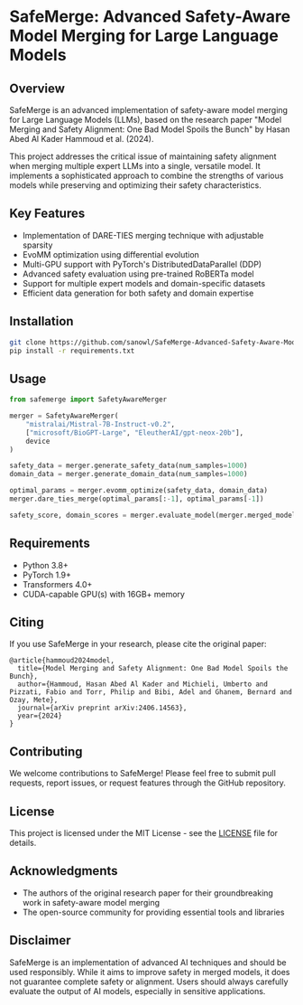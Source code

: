 


# SafeMerge: Advanced Safety-Aware Model Merging for Large Language Models

## Overview

SafeMerge is an advanced implementation of safety-aware model merging for Large Language Models (LLMs), based on the research paper "Model Merging and Safety Alignment: One Bad Model Spoils the Bunch" by Hasan Abed Al Kader Hammoud et al. (2024).

This project addresses the critical issue of maintaining safety alignment when merging multiple expert LLMs into a single, versatile model. It implements a sophisticated approach to combine the strengths of various models while preserving and optimizing their safety characteristics.

## Key Features

- Implementation of DARE-TIES merging technique with adjustable sparsity
- EvoMM optimization using differential evolution
- Multi-GPU support with PyTorch's DistributedDataParallel (DDP)
- Advanced safety evaluation using pre-trained RoBERTa model
- Support for multiple expert models and domain-specific datasets
- Efficient data generation for both safety and domain expertise

## Installation

```bash
git clone https://github.com/sanowl/SafeMerge-Advanced-Safety-Aware-Model-Merging-for-Large-Language-Models.git
pip install -r requirements.txt
```

## Usage

```python
from safemerge import SafetyAwareMerger

merger = SafetyAwareMerger(
    "mistralai/Mistral-7B-Instruct-v0.2",
    ["microsoft/BioGPT-Large", "EleutherAI/gpt-neox-20b"],
    device
)

safety_data = merger.generate_safety_data(num_samples=1000)
domain_data = merger.generate_domain_data(num_samples=1000)

optimal_params = merger.evomm_optimize(safety_data, domain_data)
merger.dare_ties_merge(optimal_params[:-1], optimal_params[-1])

safety_score, domain_scores = merger.evaluate_model(merger.merged_model, safety_data, domain_data)
```

## Requirements

- Python 3.8+
- PyTorch 1.9+
- Transformers 4.0+
- CUDA-capable GPU(s) with 16GB+ memory

## Citing

If you use SafeMerge in your research, please cite the original paper:

```
@article{hammoud2024model,
  title={Model Merging and Safety Alignment: One Bad Model Spoils the Bunch},
  author={Hammoud, Hasan Abed Al Kader and Michieli, Umberto and Pizzati, Fabio and Torr, Philip and Bibi, Adel and Ghanem, Bernard and Ozay, Mete},
  journal={arXiv preprint arXiv:2406.14563},
  year={2024}
}
```

## Contributing

We welcome contributions to SafeMerge! Please feel free to submit pull requests, report issues, or request features through the GitHub repository.

## License

This project is licensed under the MIT License - see the [LICENSE](LICENSE) file for details.

## Acknowledgments

- The authors of the original research paper for their groundbreaking work in safety-aware model merging
- The open-source community for providing essential tools and libraries

## Disclaimer

SafeMerge is an implementation of advanced AI techniques and should be used responsibly. While it aims to improve safety in merged models, it does not guarantee complete safety or alignment. Users should always carefully evaluate the output of AI models, especially in sensitive applications.

